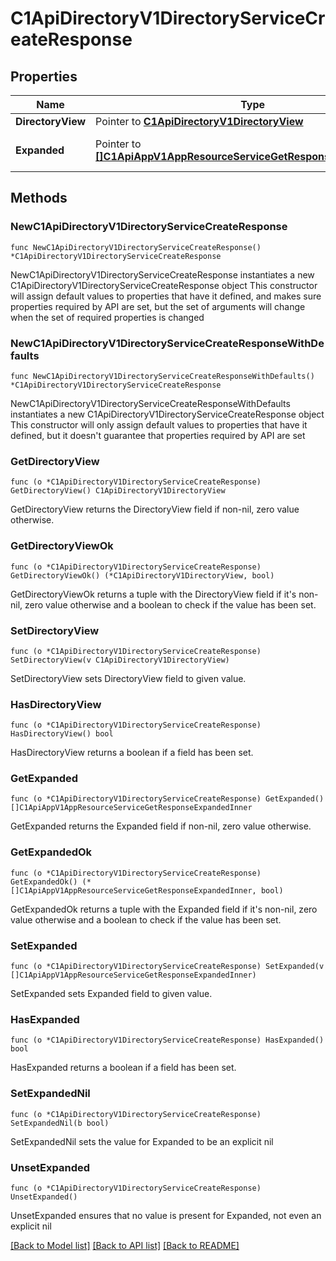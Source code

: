 # C1ApiDirectoryV1DirectoryServiceCreateResponse

## Properties

Name | Type | Description | Notes
------------ | ------------- | ------------- | -------------
**DirectoryView** | Pointer to [**C1ApiDirectoryV1DirectoryView**](C1ApiDirectoryV1DirectoryView.md) |  | [optional] 
**Expanded** | Pointer to [**[]C1ApiAppV1AppResourceServiceGetResponseExpandedInner**](C1ApiAppV1AppResourceServiceGetResponseExpandedInner.md) | The expanded field. | [optional] 

## Methods

### NewC1ApiDirectoryV1DirectoryServiceCreateResponse

`func NewC1ApiDirectoryV1DirectoryServiceCreateResponse() *C1ApiDirectoryV1DirectoryServiceCreateResponse`

NewC1ApiDirectoryV1DirectoryServiceCreateResponse instantiates a new C1ApiDirectoryV1DirectoryServiceCreateResponse object
This constructor will assign default values to properties that have it defined,
and makes sure properties required by API are set, but the set of arguments
will change when the set of required properties is changed

### NewC1ApiDirectoryV1DirectoryServiceCreateResponseWithDefaults

`func NewC1ApiDirectoryV1DirectoryServiceCreateResponseWithDefaults() *C1ApiDirectoryV1DirectoryServiceCreateResponse`

NewC1ApiDirectoryV1DirectoryServiceCreateResponseWithDefaults instantiates a new C1ApiDirectoryV1DirectoryServiceCreateResponse object
This constructor will only assign default values to properties that have it defined,
but it doesn't guarantee that properties required by API are set

### GetDirectoryView

`func (o *C1ApiDirectoryV1DirectoryServiceCreateResponse) GetDirectoryView() C1ApiDirectoryV1DirectoryView`

GetDirectoryView returns the DirectoryView field if non-nil, zero value otherwise.

### GetDirectoryViewOk

`func (o *C1ApiDirectoryV1DirectoryServiceCreateResponse) GetDirectoryViewOk() (*C1ApiDirectoryV1DirectoryView, bool)`

GetDirectoryViewOk returns a tuple with the DirectoryView field if it's non-nil, zero value otherwise
and a boolean to check if the value has been set.

### SetDirectoryView

`func (o *C1ApiDirectoryV1DirectoryServiceCreateResponse) SetDirectoryView(v C1ApiDirectoryV1DirectoryView)`

SetDirectoryView sets DirectoryView field to given value.

### HasDirectoryView

`func (o *C1ApiDirectoryV1DirectoryServiceCreateResponse) HasDirectoryView() bool`

HasDirectoryView returns a boolean if a field has been set.

### GetExpanded

`func (o *C1ApiDirectoryV1DirectoryServiceCreateResponse) GetExpanded() []C1ApiAppV1AppResourceServiceGetResponseExpandedInner`

GetExpanded returns the Expanded field if non-nil, zero value otherwise.

### GetExpandedOk

`func (o *C1ApiDirectoryV1DirectoryServiceCreateResponse) GetExpandedOk() (*[]C1ApiAppV1AppResourceServiceGetResponseExpandedInner, bool)`

GetExpandedOk returns a tuple with the Expanded field if it's non-nil, zero value otherwise
and a boolean to check if the value has been set.

### SetExpanded

`func (o *C1ApiDirectoryV1DirectoryServiceCreateResponse) SetExpanded(v []C1ApiAppV1AppResourceServiceGetResponseExpandedInner)`

SetExpanded sets Expanded field to given value.

### HasExpanded

`func (o *C1ApiDirectoryV1DirectoryServiceCreateResponse) HasExpanded() bool`

HasExpanded returns a boolean if a field has been set.

### SetExpandedNil

`func (o *C1ApiDirectoryV1DirectoryServiceCreateResponse) SetExpandedNil(b bool)`

 SetExpandedNil sets the value for Expanded to be an explicit nil

### UnsetExpanded
`func (o *C1ApiDirectoryV1DirectoryServiceCreateResponse) UnsetExpanded()`

UnsetExpanded ensures that no value is present for Expanded, not even an explicit nil

[[Back to Model list]](../README.md#documentation-for-models) [[Back to API list]](../README.md#documentation-for-api-endpoints) [[Back to README]](../README.md)


